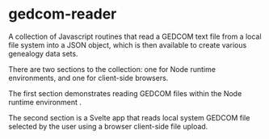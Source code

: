 # gedcom-reader

A collection of Javascript routines that read a GEDCOM text file from a local file system into a JSON object, which is then available to create various genealogy data sets.

There are two sections to the collection: one for Node runtime environments, and one for client-side browsers.

The first section demonstrates reading GEDCOM files within the Node runtime environment .

The second section is a Svelte app that reads local system GEDCOM file selected by the user using a browser client-side file upload.
